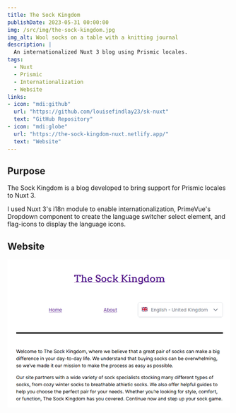 ```yaml
---
title: The Sock Kingdom
publishDate: 2023-05-31 00:00:00
img: /src/img/the-sock-kingdom.jpg
img_alt: Wool socks on a table with a knitting journal
description: |
  An internationalized Nuxt 3 blog using Prismic locales.
tags:
  - Nuxt
  - Prismic
  - Internationalization
  - Website
links:
- icon: "mdi:github"
  url: "https://github.com/louisefindlay23/sk-nuxt"
  text: "GitHub Repository"
- icon: "mdi:globe"
  url: "https://the-sock-kingdom-nuxt.netlify.app/"
  text: "Website"
---
```


## Purpose

The Sock Kingdom is a blog developed to bring support for Prismic locales to Nuxt 3.

I used Nuxt 3's i18n module to enable internationalization, PrimeVue's Dropdown component to create the language switcher select element, and flag-icons to display the language icons.

## Website

<a href="https://the-sock-kingdom-nuxt.netlify.app/" target="_blank">![The Sock Kingdom Website](../../../img/the-sock-kingdom-website.png)</a>